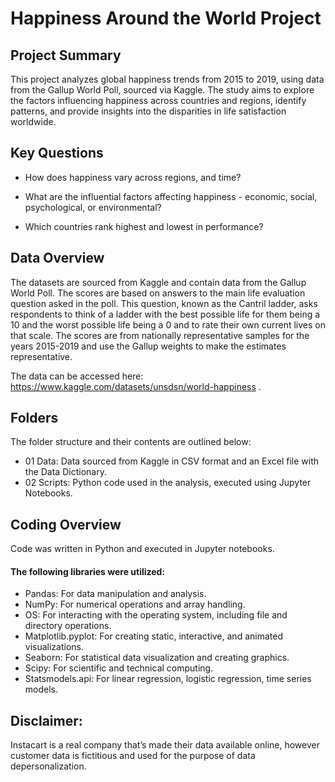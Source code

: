 # Happiness Around the World Project

## Project Summary
This project analyzes global happiness trends from 2015 to 2019, using data from the Gallup World Poll, sourced via Kaggle. The study aims to explore the factors influencing happiness across countries and regions, identify patterns, and provide insights into the disparities in life satisfaction worldwide.

## Key Questions
- How does happiness vary across regions, and time?

- What are the influential factors affecting happiness - economic, social, psychological, or environmental?

- Which countries rank highest and lowest in performance?

## Data Overview
The datasets are sourced from Kaggle and contain data from the Gallup World Poll. The scores are based on answers to the main life evaluation question asked in the poll. This question, known as the Cantril ladder, asks respondents to think of a ladder with the best possible life for them being a 10 and the worst possible life being a 0 and to rate their own current lives on that scale. The scores are from nationally representative samples for the years 2015-2019 and use the Gallup weights to make the estimates representative.

The data can be accessed here:
https://www.kaggle.com/datasets/unsdsn/world-happiness
.

## Folders
The folder structure and their contents are outlined below:
- 01 Data: Data sourced from Kaggle in CSV format and an Excel file with the Data Dictionary.
- 02 Scripts: Python code used in the analysis, executed using Jupyter Notebooks.

## Coding Overview
Code was written in Python and executed in Jupyter notebooks.
#### The following libraries were utilized:
- Pandas: For data manipulation and analysis.
- NumPy: For numerical operations and array handling.
- OS: For interacting with the operating system, including file and directory operations.
- Matplotlib.pyplot: For creating static, interactive, and animated visualizations.
- Seaborn: For statistical data visualization and creating graphics.
- Scipy: For scientific and technical computing.
- Statsmodels.api: For linear regression, logistic regression, time series models. 

## Disclaimer: 
Instacart is a real company that’s made their data available online, however customer data is fictitious and used for the purpose of data depersonalization. 
